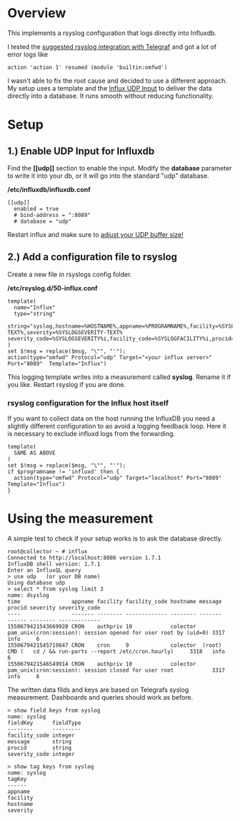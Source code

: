# Overview
This implements a rsyslog configuration that logs directly into Influxdb.

I tested the [suggested rsyslog integration with Telegraf](https://github.com/influxdata/telegraf/tree/master/plugins/inputs/syslog) and got a lot of error logs like
```
action 'action 1' resumed (module 'builtin:omfwd')
```
I wasn't able to fix the root cause and decided to use a different approach. My setup uses a template and the [Influx UDP Input](https://docs.influxdata.com/influxdb/v1.7/supported_protocols/udp/) to deliver the data directly into a database. It runs smooth without reducing functionality.

# Setup 
## 1.) Enable UDP Input for Influxdb
Find the **[[udp]]** section to enable the input. Modify the **database** parameter to write it into your db, or it will go into the standard "udp" database.

**/etc/influxdb/influxdb.conf**
```
[[udp]]
  enabled = true
  # bind-address = ":8089"
  # database = "udp"
```
Restart influx and make sure to [adjust your UDP buffer size!](https://docs.influxdata.com/influxdb/v1.7/supported_protocols/udp/)

## 2.) Add a configuration file to rsyslog
Create a new file in rsyslogs config folder.

**/etc/rsyslog.d/50-influx.conf**
```
template(
  name="Influx"
  type="string"
  string="syslog,hostname=%HOSTNAME%,appname=%PROGRAMNAME%,facility=%SYSLOGFACILITY-TEXT%,severity=%SYSLOGSEVERITY-TEXT% severity_code=%SYSLOGSEVERITY%i,facility_code=%SYSLOGFACILITY%i,procid=\"%PROCID%\",message=\"%$!msg%\"\n"
)
set $!msg = replace($msg, "\"", "'");
action(type="omfwd" Protocol="udp" Target="<your influx server>" Port="8089"  Template="Influx")
```
This logging template writes into a measurement called **syslog**. Rename it if you like. 
Restart rsyslog if you are done.

### rsyslog configuration for the Influx host itself
If you want to collect data on the host running the InfluxDB you need a slightly different configuration to ao avoid a logging feedback loop. Here it is necessary to exclude influxd logs from the forwarding.
```
template(
  SAME AS ABOVE
)
set $!msg = replace($msg, "\"", "'");
if $programname != 'influxd' then {
  action(type="omfwd" Protocol="udp" Target="localhost" Port="8089"  Template="Influx")
}
```

# Using the measurement
A simple test to check if your setup works is to ask the database directly. 
```
root@collector ~ # influx
Connected to http://localhost:8086 version 1.7.1
InfluxDB shell version: 1.7.1
Enter an InfluxQL query
> use udp   (or your DB name)
Using database udp
> select * from syslog limit 3
name: dsyslog
time                appname facility facility_code hostname message                                                          procid severity severity_code
----                ------- -------- ------------- -------- -------                                                          ------ -------- -------------
1550679421543669928 CRON    authpriv 10            colector  pam_unix(cron:session): session opened for user root by (uid=0) 3317   info     6
1550679421545719847 CRON    cron     9             colector  (root) CMD (   cd / && run-parts --report /etc/cron.hourly)     3318   info     6
1550679421546549914 CRON    authpriv 10            colector  pam_unix(cron:session): session closed for user root            3317   info     6
```

The written data filds and keys are based on Telegrafs syslog measurement. Dashboards and queries should work as before. 
```
> show field keys from syslog
name: syslog
fieldKey      fieldType
--------      ---------
facility_code integer
message       string
procid        string
severity_code integer

> show tag keys from syslog
name: syslog
tagKey
------
appname
facility
hostname
severity
```

